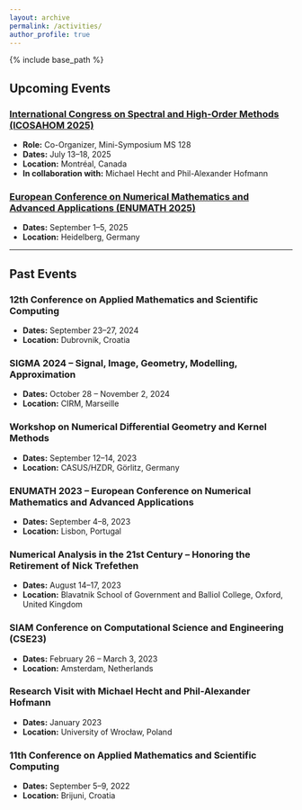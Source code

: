 ```yaml
---
layout: archive
permalink: /activities/
author_profile: true
---
```


{% include base_path %}

## Upcoming Events

### [International Congress on Spectral and High-Order Methods (ICOSAHOM 2025)](https://icosahom2025.org/)
- **Role:** Co-Organizer, Mini-Symposium MS 128  
- **Dates:** July 13–18, 2025  
- **Location:** Montréal, Canada  
- **In collaboration with:** Michael Hecht and Phil-Alexander Hofmann

### [European Conference on Numerical Mathematics and Advanced Applications (ENUMATH 2025)](https://www.enumath2025.eu/)
- **Dates:** September 1–5, 2025  
- **Location:** Heidelberg, Germany

---

## Past Events

### 12th Conference on Applied Mathematics and Scientific Computing  
- **Dates:** September 23–27, 2024  
- **Location:** Dubrovnik, Croatia

### SIGMA 2024 – Signal, Image, Geometry, Modelling, Approximation  
- **Dates:** October 28 – November 2, 2024  
- **Location:** CIRM, Marseille

### Workshop on Numerical Differential Geometry and Kernel Methods  
- **Dates:** September 12–14, 2023  
- **Location:** CASUS/HZDR, Görlitz, Germany

### ENUMATH 2023 – European Conference on Numerical Mathematics and Advanced Applications  
- **Dates:** September 4–8, 2023  
- **Location:** Lisbon, Portugal

### Numerical Analysis in the 21st Century – Honoring the Retirement of Nick Trefethen  
- **Dates:** August 14–17, 2023  
- **Location:** Blavatnik School of Government and Balliol College, Oxford, United Kingdom

### SIAM Conference on Computational Science and Engineering (CSE23)  
- **Dates:** February 26 – March 3, 2023  
- **Location:** Amsterdam, Netherlands

### Research Visit with Michael Hecht and Phil-Alexander Hofmann  
- **Dates:** January 2023  
- **Location:** University of Wrocław, Poland

### 11th Conference on Applied Mathematics and Scientific Computing  
- **Dates:** September 5–9, 2022  
- **Location:** Brijuni, Croatia
